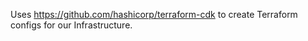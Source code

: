 Uses <https://github.com/hashicorp/terraform-cdk> to create Terraform configs
for our Infrastructure.
